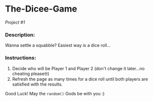 # The-Dicee-Game

*Project #1*

### Description:
Wanna settle a squabble? Easiest way is a dice roll...

### Instructions:
1. Decide who will be Player 1 and Player 2 (don't change it later...no cheating please🤓)
2. Refresh the page as many times for a dice roll until both players are satisfied with the results.

Good Luck! May the `random()` Gods be with you :)

